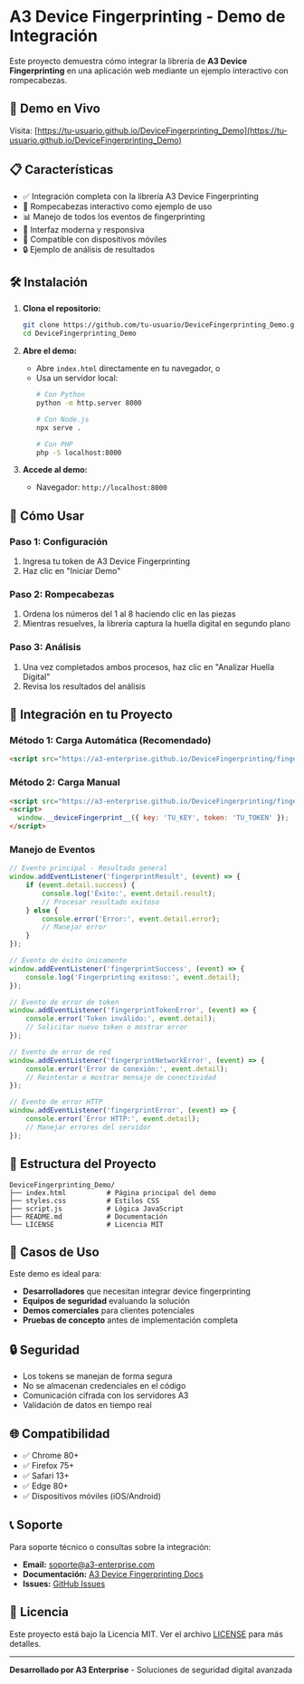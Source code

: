 # A3 Device Fingerprinting - Demo de Integración

Este proyecto demuestra cómo integrar la librería de **A3 Device Fingerprinting** en una aplicación web mediante un ejemplo interactivo con rompecabezas.

## 🚀 Demo en Vivo

Visita: [https://tu-usuario.github.io/DeviceFingerprinting_Demo](https://tu-usuario.github.io/DeviceFingerprinting_Demo)

## 📋 Características

- ✅ Integración completa con la librería A3 Device Fingerprinting
- 🧩 Rompecabezas interactivo como ejemplo de uso
- 📊 Manejo de todos los eventos de fingerprinting
- 🎨 Interfaz moderna y responsiva
- 📱 Compatible con dispositivos móviles
- 🔒 Ejemplo de análisis de resultados

## 🛠️ Instalación

1. **Clona el repositorio:**
   ```bash
   git clone https://github.com/tu-usuario/DeviceFingerprinting_Demo.git
   cd DeviceFingerprinting_Demo
   ```

2. **Abre el demo:**
   - Abre `index.html` directamente en tu navegador, o
   - Usa un servidor local:
     ```bash
     # Con Python
     python -m http.server 8000
     
     # Con Node.js
     npx serve .
     
     # Con PHP
     php -S localhost:8000
     ```

3. **Accede al demo:**
   - Navegador: `http://localhost:8000`

## 📖 Cómo Usar

### Paso 1: Configuración
1. Ingresa tu token de A3 Device Fingerprinting
2. Haz clic en "Iniciar Demo"

### Paso 2: Rompecabezas
1. Ordena los números del 1 al 8 haciendo clic en las piezas
2. Mientras resuelves, la librería captura la huella digital en segundo plano

### Paso 3: Análisis
1. Una vez completados ambos procesos, haz clic en "Analizar Huella Digital"
2. Revisa los resultados del análisis

## 🔧 Integración en tu Proyecto

### Método 1: Carga Automática (Recomendado)
```html
<script src="https://a3-enterprise.github.io/DeviceFingerprinting/fingerprint.js?key=TU_KEY&token=TU_TOKEN"></script>
```

### Método 2: Carga Manual
```html
<script src="https://a3-enterprise.github.io/DeviceFingerprinting/fingerprint.js"></script>
<script>
  window.__deviceFingerprint__({ key: 'TU_KEY', token: 'TU_TOKEN' });
</script>
```

### Manejo de Eventos
```javascript
// Evento principal - Resultado general
window.addEventListener('fingerprintResult', (event) => {
    if (event.detail.success) {
        console.log('Éxito:', event.detail.result);
        // Procesar resultado exitoso
    } else {
        console.error('Error:', event.detail.error);
        // Manejar error
    }
});

// Evento de éxito únicamente
window.addEventListener('fingerprintSuccess', (event) => {
    console.log('Fingerprinting exitoso:', event.detail);
});

// Evento de error de token
window.addEventListener('fingerprintTokenError', (event) => {
    console.error('Token inválido:', event.detail);
    // Solicitar nuevo token o mostrar error
});

// Evento de error de red
window.addEventListener('fingerprintNetworkError', (event) => {
    console.error('Error de conexión:', event.detail);
    // Reintentar o mostrar mensaje de conectividad
});

// Evento de error HTTP
window.addEventListener('fingerprintError', (event) => {
    console.error('Error HTTP:', event.detail);
    // Manejar errores del servidor
});
```

## 📁 Estructura del Proyecto

```
DeviceFingerprinting_Demo/
├── index.html          # Página principal del demo
├── styles.css          # Estilos CSS
├── script.js           # Lógica JavaScript
├── README.md           # Documentación
└── LICENSE             # Licencia MIT
```

## 🎯 Casos de Uso

Este demo es ideal para:

- **Desarrolladores** que necesitan integrar device fingerprinting
- **Equipos de seguridad** evaluando la solución
- **Demos comerciales** para clientes potenciales
- **Pruebas de concepto** antes de implementación completa

## 🔒 Seguridad

- Los tokens se manejan de forma segura
- No se almacenan credenciales en el código
- Comunicación cifrada con los servidores A3
- Validación de datos en tiempo real

## 🌐 Compatibilidad

- ✅ Chrome 80+
- ✅ Firefox 75+
- ✅ Safari 13+
- ✅ Edge 80+
- ✅ Dispositivos móviles (iOS/Android)

## 📞 Soporte

Para soporte técnico o consultas sobre la integración:

- **Email:** soporte@a3-enterprise.com
- **Documentación:** [A3 Device Fingerprinting Docs](https://github.com/A3-Enterprise/DeviceFingerprinting)
- **Issues:** [GitHub Issues](https://github.com/tu-usuario/DeviceFingerprinting_Demo/issues)

## 📄 Licencia

Este proyecto está bajo la Licencia MIT. Ver el archivo [LICENSE](LICENSE) para más detalles.

---

**Desarrollado por A3 Enterprise** - Soluciones de seguridad digital avanzada